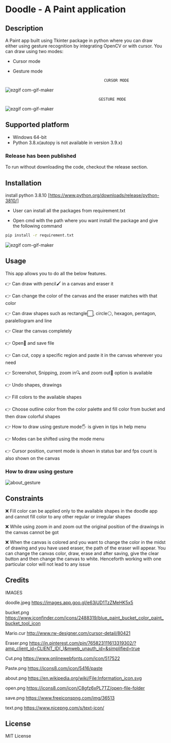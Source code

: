 # Doodle - A Paint application

## Description
A Paint app built using Tkinter package in python where you can draw either using gesture recognition by integrating OpenCV or with cursor.
You can draw using two modes:
- Cursor mode
- Gesture mode
                                            
                                              CURSOR MODE
                                             
![ezgif com-gif-maker](https://user-images.githubusercontent.com/80261018/124122110-58cfe780-da93-11eb-92d6-6aa08f06674d.gif)


                                             GESTURE MODE
                                             
![ezgif com-gif-maker](https://user-images.githubusercontent.com/80261018/124120340-49e83580-da91-11eb-8d57-b3609e6f9af7.gif)

## Supported platform
- Windows 64-bit
- Python 3.8.x(autopy is not available in version 3.9.x)

### Release has been published
To run without downloading the code, checkout the release section.

## Installation
install python 3.8.10
[https://www.python.org/downloads/release/python-3810/]

- User can install all the packages from requirement.txt

- Open cmd with the path where you want install the package and give the following command
 
```sh
pip install -r requirement.txt
```
![ezgif com-gif-maker](https://user-images.githubusercontent.com/80261018/124163758-89c51200-dabd-11eb-9376-8488180fa7a5.gif)


## Usage

This app allows you to do all the below features.

👉 Can draw with pencil🖌 in a canvas and eraser it

👉 Can change the color of the canvas and the eraser matches with that color

👉 Can draw shapes such as rectangle⬜, circle⚪, hexagon, pentagon, paralellogram and line

👉 Clear the canvas completely

👉 Open📂 and save file

👉 Can cut, copy a specific region and paste it in the canvas wherever you need

👉 Screenshot, Snipping, zoom in🔍 and zoom out🔎 option is available

👉 Undo shapes, drawings

👉 Fill colors to the available shapes

👉 Choose outline color from the color palette and fill color from bucket and then draw colorful shapes

👉 How to draw using gesture mode🖐 is given in tips in help menu

👉 Modes can be shifted using the mode menu

👉 Cursor position, current mode is shown in status bar and fps count is also shown on the canvas

### How to draw using gesture

![about_gesture](https://user-images.githubusercontent.com/80261018/123988046-4c8d5100-d9e5-11eb-8029-66487c0c7a7c.png)

## Constraints

❌ Fill color can be applied only to the available shapes in the doodle app and cannot fill color to any other regular or irregular shapes

❌ While using zoom in and zoom out the original position of the drawings in the canvas cannot be got

❌ When the canvas is colored and you want to change the color in the midst of drawing and you have used eraser, the path of the eraser will appear.
You can change the canvas color, draw, erase and after saving, give the clear button and then change the canvas to white. Henceforth working with one particular color will not lead to any issue

## Credits

IMAGES

doodle.jpeg https://images.app.goo.gl/e63jUD1TzZMeHK5x5

bucket.png https://www.iconfinder.com/icons/2488319/blue_paint_bucket_color_paint_bucket_tool_icon

Mario.cur http://www.rw-designer.com/cursor-detail/80421

Eraser.png https://in.pinterest.com/pin/765823111613319302/?amp_client_id=CLIENT_ID(_)&mweb_unauth_id=&simplified=true

Cut.png https://www.onlinewebfonts.com/icon/517522

Paste.png https://icons8.com/icon/5416/paste

about.png https://en.wikipedia.org/wiki/File:Information_icon.svg

open.png https://icons8.com/icon/C8gfz6xPL7TZ/open-file-folder

save.png https://www.freeiconspng.com/img/36513

text.png https://www.nicepng.com/s/text-icon/



## License

MIT License

